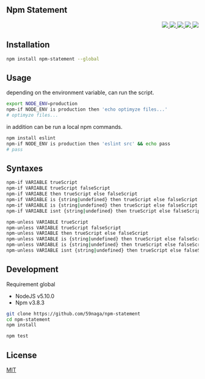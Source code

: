 Npm Statement
---

<p align="right">
  <a href="https://npmjs.org/package/npm-statement">
    <img src="https://img.shields.io/npm/v/npm-statement.svg?style=flat-square">
  </a>
  <a href="https://travis-ci.org/59naga/npm-statement">
    <img src="http://img.shields.io/travis/59naga/npm-statement.svg?style=flat-square">
  </a>
  <a href="https://codeclimate.com/github/59naga/npm-statement/coverage">
    <img src="https://img.shields.io/codeclimate/github/59naga/npm-statement.svg?style=flat-square">
  </a>
  <a href="https://codeclimate.com/github/59naga/npm-statement">
    <img src="https://img.shields.io/codeclimate/coverage/github/59naga/npm-statement.svg?style=flat-square">
  </a>
  <a href="https://gemnasium.com/59naga/npm-statement">
    <img src="https://img.shields.io/gemnasium/59naga/npm-statement.svg?style=flat-square">
  </a>
</p>

Installation
---
```bash
npm install npm-statement --global
```

Usage
---
depending on the environment variable, can run the script.

```bash
export NODE_ENV=production
npm-if NODE_ENV is production then 'echo optimyze files...'
# optimyze files...
```

in addition can be run a local npm commands.

```bash
npm install eslint
npm-if NODE_ENV is production then 'eslint src' && echo pass
# pass
```

Syntaxes
---
```bash
npm-if VARIABLE trueScript
npm-if VARIABLE trueScript falseScript
npm-if VARIABLE then trueScript else falseScript
npm-if VARIABLE is {string|undefined} then trueScript else falseScript
npm-if VARIABLE is {string|undefined} then trueScript else falseScript
npm-if VARIABLE isnt {string|undefined} then trueScript else falseScript

npm-unless VARIABLE trueScript
npm-unless VARIABLE trueScript falseScript
npm-unless VARIABLE then trueScript else falseScript
npm-unless VARIABLE is {string|undefined} then trueScript else falseScript
npm-unless VARIABLE is {string|undefined} then trueScript else falseScript
npm-unless VARIABLE isnt {string|undefined} then trueScript else falseScript
```

Development
---
Requirement global
* NodeJS v5.10.0
* Npm v3.8.3

```bash
git clone https://github.com/59naga/npm-statement
cd npm-statement
npm install

npm test
```

License
---
[MIT](http://59naga.mit-license.org/)
